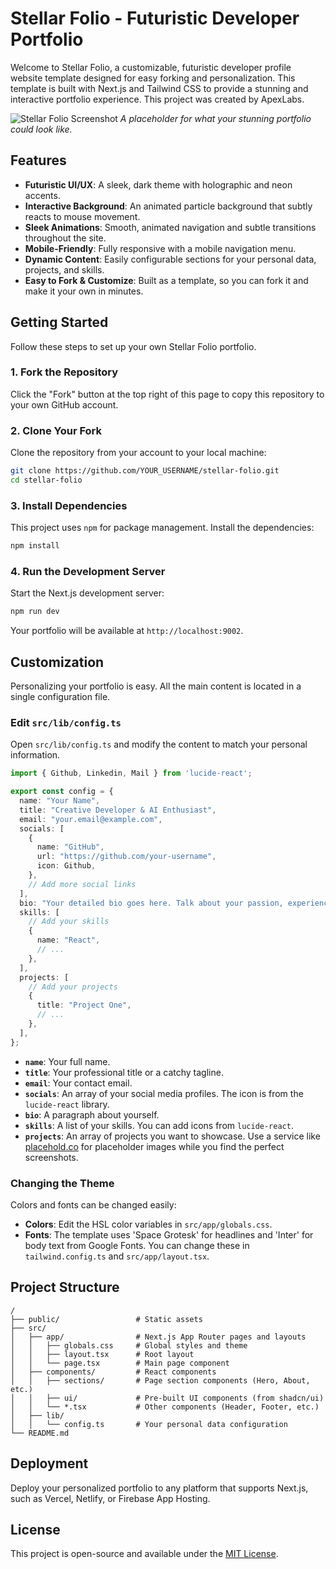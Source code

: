 # Stellar Folio - Futuristic Developer Portfolio

Welcome to Stellar Folio, a customizable, futuristic developer profile website template designed for easy forking and personalization. This template is built with Next.js and Tailwind CSS to provide a stunning and interactive portfolio experience. This project was created by ApexLabs.

![Stellar Folio Screenshot](https://placehold.co/1200x600.png?text=Stellar+Folio+Screenshot)
*A placeholder for what your stunning portfolio could look like.*

## Features

- **Futuristic UI/UX**: A sleek, dark theme with holographic and neon accents.
- **Interactive Background**: An animated particle background that subtly reacts to mouse movement.
- **Sleek Animations**: Smooth, animated navigation and subtle transitions throughout the site.
- **Mobile-Friendly**: Fully responsive with a mobile navigation menu.
- **Dynamic Content**: Easily configurable sections for your personal data, projects, and skills.
- **Easy to Fork & Customize**: Built as a template, so you can fork it and make it your own in minutes.

## Getting Started

Follow these steps to set up your own Stellar Folio portfolio.

### 1. Fork the Repository

Click the "Fork" button at the top right of this page to copy this repository to your own GitHub account.

### 2. Clone Your Fork

Clone the repository from your account to your local machine:

```bash
git clone https://github.com/YOUR_USERNAME/stellar-folio.git
cd stellar-folio
```

### 3. Install Dependencies

This project uses `npm` for package management. Install the dependencies:

```bash
npm install
```

### 4. Run the Development Server

Start the Next.js development server:

```bash
npm run dev
```

Your portfolio will be available at `http://localhost:9002`.

## Customization

Personalizing your portfolio is easy. All the main content is located in a single configuration file.

### Edit `src/lib/config.ts`

Open `src/lib/config.ts` and modify the content to match your personal information.

```typescript
import { Github, Linkedin, Mail } from 'lucide-react';

export const config = {
  name: "Your Name",
  title: "Creative Developer & AI Enthusiast",
  email: "your.email@example.com",
  socials: [
    {
      name: "GitHub",
      url: "https://github.com/your-username",
      icon: Github,
    },
    // Add more social links
  ],
  bio: "Your detailed bio goes here. Talk about your passion, experience, and what drives you.",
  skills: [
    // Add your skills
    {
      name: "React",
      // ...
    },
  ],
  projects: [
    // Add your projects
    {
      title: "Project One",
      // ...
    },
  ],
};
```

- **`name`**: Your full name.
- **`title`**: Your professional title or a catchy tagline.
- **`email`**: Your contact email.
- **`socials`**: An array of your social media profiles. The icon is from the `lucide-react` library.
- **`bio`**: A paragraph about yourself.
- **`skills`**: A list of your skills. You can add icons from `lucide-react`.
- **`projects`**: An array of projects you want to showcase. Use a service like [placehold.co](https://placehold.co) for placeholder images while you find the perfect screenshots.

### Changing the Theme

Colors and fonts can be changed easily:

- **Colors**: Edit the HSL color variables in `src/app/globals.css`.
- **Fonts**: The template uses 'Space Grotesk' for headlines and 'Inter' for body text from Google Fonts. You can change these in `tailwind.config.ts` and `src/app/layout.tsx`.

## Project Structure

```
/
├── public/                 # Static assets
├── src/
│   ├── app/                # Next.js App Router pages and layouts
│   │   ├── globals.css     # Global styles and theme
│   │   ├── layout.tsx      # Root layout
│   │   └── page.tsx        # Main page component
│   ├── components/         # React components
│   │   ├── sections/       # Page section components (Hero, About, etc.)
│   │   ├── ui/             # Pre-built UI components (from shadcn/ui)
│   │   └── *.tsx           # Other components (Header, Footer, etc.)
│   ├── lib/
│   │   └── config.ts       # Your personal data configuration
└── README.md
```

## Deployment

Deploy your personalized portfolio to any platform that supports Next.js, such as Vercel, Netlify, or Firebase App Hosting.

## License

This project is open-source and available under the [MIT License](LICENSE).
